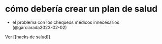 # cómo debería crear un plan de salud

- el problema con los chequeos médicos innecesarios (@garcíarada2023-02-02)

Ver [[hacks de salud]]